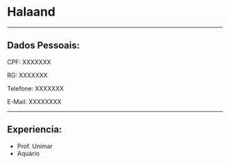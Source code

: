 # Halaand 

---

## Dados Pessoais:
CPF: XXXXXXX

RG: XXXXXXX

Telefone: XXXXXXX

E-Mail: XXXXXXXX

---

## Experiencia:

- Prof. Unimar
- Aquário

